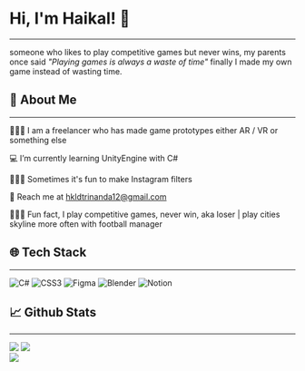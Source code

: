 # Hi, I'm Haikal! 👋
---
someone who likes to play competitive games but never wins, my parents once said *"Playing games is always a waste of time"* finally I made my own game instead of wasting time.

## 🚀 About Me
---
👨🏽‍💻 I am a freelancer who has made game prototypes either AR / VR or something else

 💻 I’m currently learning UnityEngine with C#
 
 👨🏼‍🎨 Sometimes it's fun to make Instagram filters
 
💌  Reach me at hkldtrinanda12@gmail.com

🕵🏽‍♂️ Fun fact, I play competitive games, never win, aka loser | play cities skyline more often with football manager


## 🌐 Tech Stack
---
![C#](https://img.shields.io/badge/c%23-%23239120.svg?style=flat&logo=c-sharp&logoColor=white)  ![CSS3](https://img.shields.io/badge/css3-%231572B6.svg?style=flat&logo=css3&logoColor=white) 	![Figma](https://img.shields.io/badge/figma-%23F24E1E.svg?style=flat&logo=figma&logoColor=white)  ![Blender](https://img.shields.io/badge/blender-%23F5792A.svg?style=flat&logo=blender&logoColor=white)  ![Notion](https://img.shields.io/badge/Notion-%23000000.svg?style=flat&logo=notion&logoColor=white)

## 📈 Github Stats
---
![](https://github-readme-stats.vercel.app/api?username=hkldtrinanda&theme=dark&hide_border=false&include_all_commits=true&count_private=true)
![](https://github-readme-streak-stats.herokuapp.com/?user=hkldtrinanda&theme=dark&hide_border=false)<br/>
![](https://github-readme-stats.vercel.app/api/top-langs/?username=hkldtrinanda&theme=dark&hide_border=false&include_all_commits=true&count_private=true&layout=compact)
